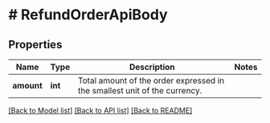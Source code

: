 # # RefundOrderApiBody

## Properties

Name | Type | Description | Notes
------------ | ------------- | ------------- | -------------
**amount** | **int** | Total amount of the order expressed in the smallest unit of the currency. |

[[Back to Model list]](../../README.md#models) [[Back to API list]](../../README.md#endpoints) [[Back to README]](../../README.md)

